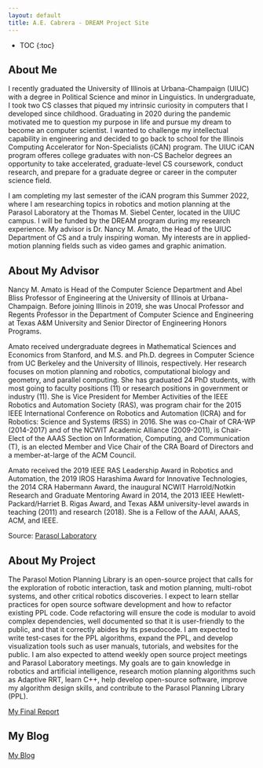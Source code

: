 ```yaml
---
layout: default
title: A.E. Cabrera - DREAM Project Site
---
```


* TOC
{:toc}

## About Me

I recently graduated the University of Illinois at Urbana-Champaign (UIUC) with a 
degree in Political Science and minor in Linguistics. In undergraduate, I took two CS classes
that piqued my intrinsic curiosity in computers that I developed since childhood. Graduating 
in 2020 during the pandemic motivated me to question my purpose in life and pursue my dream to become an computer scientist. 
I wanted to challenge my intellectual capability in engineering and decided to go back to school for the Illinois Computing Accelerator for Non-Specialists (iCAN) program. The UIUC iCAN program offeres college graduates with non-CS Bachelor degrees an opportunity to take accelerated,
graduate-level CS coursework, conduct research, and prepare for a graduate degree or career in the computer science field. <br>

I am completing my last semester of the iCAN program this Summer 2022, where I am researching topics in
robotics and motion planning at the Parasol Laboratory at the Thomas M. Siebel Center, located in the UIUC campus. I will be funded by the DREAM program during my research experience. My advisor is Dr. Nancy M. Amato, the Head of the UIUC Department of CS and a truly inspiring woman. My interests are in applied-motion planning fields such as video games and graphic animation.

## About My Advisor

Nancy M. Amato is Head of the Computer Science Department and Abel Bliss Professor of Engineering at the University of Illinois at Urbana-Champaign. Before joining Illinois in 2019, she was Unocal Professor and Regents Professor in the Department of Computer Science and Engineering at Texas A&M University and Senior Director of Engineering Honors Programs.

Amato received undergraduate degrees in Mathematical Sciences and Economics from Stanford, and M.S. and Ph.D. degrees in Computer Science from UC Berkeley and the University of Illinois, respectively. Her research focuses on motion planning and robotics, computational biology and geometry, and parallel computing. She has graduated 24 PhD students, with most going to faculty positions (11) or research positions in government or industry (11). She is Vice President for Member Activities of the IEEE Robotics and Automation Society (RAS), was program chair for the 2015 IEEE International Conference on Robotics and Automation (ICRA) and for Robotics: Science and Systems (RSS) in 2016. She was co-Chair of CRA-WP (2014-2017) and of the NCWIT Academic Alliance (2009-2011), is Chair-Elect of the AAAS Section on Information, Computing, and Communication (T), is an elected Member and Vice Chair of the CRA Board of Directors and a member-at-large of the ACM Council.

Amato received the 2019 IEEE RAS Leadership Award in Robotics and Automation, the 2019 IROS Harashima Award for Innovative Technologies, the 2014 CRA Habermann Award, the inaugural NCWIT Harrold/Notkin Research and Graduate Mentoring Award in 2014, the 2013 IEEE Hewlett-Packard/Harriet B. Rigas Award, and Texas A&M university-level awards in teaching (2011) and research (2018). She is a Fellow of the AAAI, AAAS, ACM, and IEEE.

Source: [Parasol Laboratory](https://parasollab.web.illinois.edu/people/amato/short-bio.php)


## About My Project

The Parasol Motion Planning Library is an open-source project that calls for the exploration of robotic interaction, task and motion planning, multi-robot systems, and other critical robotics discoveries. I expect to learn stellar practices for open source software development and how to refactor existing PPL code. Code refactoring will ensure the code is modular to avoid complex dependencies, well documented so that it is user-friendly to the public, and that it correctly abides by its pseudocode. I am expected to write test-cases for the PPL algorithms, expand the PPL, and develop visualization tools such as user manuals, tutorials, and websites for the public. I am also expected to attend weekly open source project meetings and Parasol Laboratory meetings.
My goals are to gain knowledge in robotics and artificial intelligence, research motion planning algorithms such as Adaptive RRT, learn C++, help develop open-source software, improve my algorithm design skills, and contribute to the Parasol Planning Library (PPL). 

[My Final Report](files/finalreport.pdf)

## My Blog

[My Blog](blog.html)
